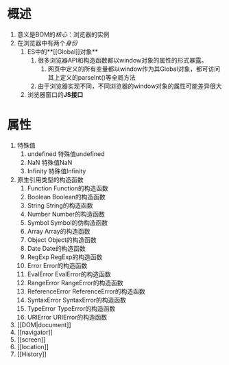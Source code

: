 # 概述
1. 意义是BOM的*核心*：浏览器的实例
2. 在浏览器中有两个*身份*
	1. ES中的**[[Global]]对象** 
		1. 很多浏览器API和构造函数都以window对象的属性的形式暴露。
			1. 网页中定义的所有变量都以window作为其Global对象，都可访问其上定义的parseInt()等全局方法
		2. 由于浏览器实现不同，不同浏览器的window对象的属性可能差异很大
	2. 浏览器窗口的**JS接口** 
# 属性
1. 特殊值
	1. undefined	特殊值undefined
	2. NaN	特殊值NaN
	3. Infinity	特殊值Infinity
2. 原生引用类型的构造函数
	1. Function	Function的构造函数
	2. Boolean	Boolean的构造函数
	3. String	String的构造函数
	4. Number	Number的构造函数
	5. Symbol	Symbol的伪构造函数
	6. Array	Array的构造函数
	7. Object	Object的构造函数
	8. Date	Date的构造函数
	9. RegExp	RegExp的构造函数
	10. Error	Error的构造函数
	11. EvalError	EvalError的构造函数
	12. RangeError	RangeError的构造函数
	13. ReferenceError	ReferenceError的构造函数
	14. SyntaxError	SyntaxError的构造函数
	15. TypeError	TypeError的构造函数
	16. URIError	URIError的构造函数
3. [[DOM|document]] 
4. [[navigator]] 
6. [[screen]] 
5. [[location]] 
7. [[History]] 




[^1]: 某个元素的content+padding
